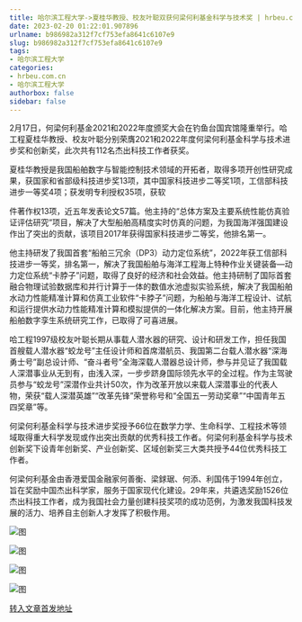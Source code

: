 ```yaml
---
title: 哈尔滨工程大学->夏桂华教授、校友叶聪双获何梁何利基金科学与技术奖 | hrbeu.com.cn
date: 2023-02-20 01:22:01.907896
urlname: b986982a312f7cf753efa8641c6107e9
slug: b986982a312f7cf753efa8641c6107e9
tags: 
- 哈尔滨工程大学
categories:
- hrbeu.com.cn
- 哈尔滨工程大学
authorbox: false
sidebar: false
---
```

2月17日，何梁何利基金2021和2022年度颁奖大会在钓鱼台国宾馆隆重举行。哈工程夏桂华教授、校友叶聪分别荣膺2021和2022年度何梁何利基金科学与技术进步奖和创新奖，此次共有112名杰出科技工作者获奖。

夏桂华教授是我国船舶数字与智能控制技术领域的开拓者，取得多项开创性研究成果，获国家和省部级科技进步奖13项，其中国家科技进步二等奖1项，工信部科技进步一等奖4项；获发明专利授权35项，获软
<!--more-->
件著作权13项，近五年发表论文57篇。他主持的“总体方案及主要系统性能仿真验证评估研究”项目，解决了大型船舶高精度实时仿真的问题，为我国海洋强国建设作出了突出的贡献，该项目2017年获得国家科技进步二等奖，他排名第一。

他主持研发了我国首套“船舶三冗余（DP3）动力定位系统”，2022年获工信部科技进步一等奖，排名第一，解决了我国船舶与海洋工程海上特种作业关键装备—动力定位系统“卡脖子”问题，取得了良好的经济和社会效益。他主持研制了国际首套融合物理试验数据库和并行计算于一体的数值水池虚拟实验系统，解决了我国船舶水动力性能精准计算和仿真工业软件“卡脖子”问题，为船舶与海洋工程设计、试航和运行提供水动力性能精准计算和模拟提供的一体化解决方案。目前，他主持开展船舶数字孪生系统研究工作，已取得了可喜进展。

哈工程1997级校友叶聪长期从事载人潜水器的研究、设计和研发工作，担任我国首艘载人潜水器“蛟龙号”主任设计师和首席潜航员、我国第二台载人潜水器“深海勇士号”副总设计师、“奋斗者号”全海深载人潜器总设计师，参与并见证了我国载人深潜事业从无到有，由浅入深，一步步跻身国际领先水平的全过程。作为主驾驶员参与“蛟龙号”深潜作业共计50次，作为改革开放以来载人深潜事业的代表人物，荣获“载人深潜英雄”“改革先锋”荣誉称号和“全国五一劳动奖章”“中国青年五四奖章”等。

何梁何利基金科学与技术进步奖授予66位在数学力学、生命科学、工程技术等领域取得重大科学发现或作出突出贡献的优秀科技工作者。何梁何利基金科学与技术创新奖下设青年创新奖、产业创新奖、区域创新奖三大类共授予44位优秀科技工作者。  

何梁何利基金由香港爱国金融家何善衡、梁銶琚、何添、利国伟于1994年创立，旨在奖励中国杰出科学家，服务于国家现代化建设。29年来，共遴选奖励1526位杰出科技工作者，成为我国社会力量创建科技奖项的成功范例，为激发我国科技发展的活力、培养自主创新人才发挥了积极作用。

![图](http://gongxue.cn/__local/E/9B/00/70FA0C3473D5C0AC6117012F1B3_D4FE2E10_C75C.jpg)

![图](http://gongxue.cn/__local/1/AF/DD/D556418B0FAE8226B03A046AA8E_803B6F6E_A8A3.jpg)

![图](http://gongxue.cn/__local/F/B9/36/D84245B4060F900456ACE347E35_38BB6FFA_1AC28.jpg)

![图](http://gongxue.cn/__local/B/B3/32/AE967520CA001B50E67309A099B_B781B443_2546C.jpg)

[转入文章首发地址](http://gongxue.cn/info/1141/74485.htm)